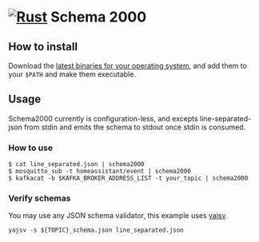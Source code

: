 [![Rust](https://github.com/rewe-digital/schema2000/actions/workflows/rust.yml/badge.svg)](https://github.com/rewe-digital/schema2000/actions/workflows/rust.yml) Schema 2000
===========

How to install
--------------

Download the [latest binaries for your operating system](https://github.com/rewe-digital/schema2000/releases), and add them to your `$PATH` and make them executable.

Usage
-----

Schema2000 currently is configuration-less, and excepts line-separated-json from stdin and emits the schema to stdout 
once stdin is consumed. 

### How to use


```shell
$ cat line_separated.json | schema2000
$ mosquitto_sub -t homeassistant/event | schema2000
$ kafkacat -b $KAFKA_BROKER_ADDRESS_LIST -t your_topic | schema2000
```

### Verify schemas

You may use any JSON schema validator, this example uses [yajsv](https://github.com/neilpa/yajsv).

```shell
yajsv -s ${TOPIC}_schema.json line_separated.json
```
